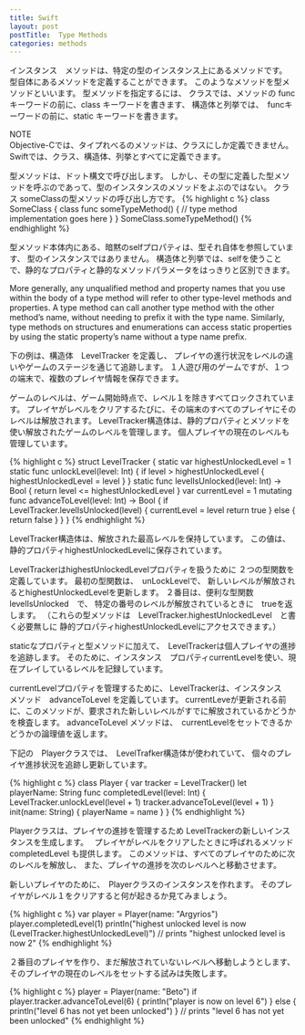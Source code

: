 ```yaml
---
title: Swift
layout: post
postTitle:  Type Methods
categories: methods
---
```


インスタンス　メソッドは、特定の型のインスタンス上にあるメソッドです。
型自体にあるメソッドを定義することができます。
このようなメソッドを型メソッドといいます。
型メソッドを指定するには、
クラスでは、メソッドの funcキーワードの前に、class キーワードを書きます、
構造体と列挙では、　funcキーワードの前に、static キーワードを書きます。

<div class="panel">
    <div class="panel-heading">NOTE</div>
    Objective-Cでは、タイプれべるのメソッドは、クラスにしか定義できません。
    Swiftでは、クラス、構造体、列挙とすべてに定義できます。
</div>

型メソッドは、ドット構文で呼び出します。
しかし、その型に定義した型メソッドを呼ぶのであって、型のインスタンスのメソッドをよぶのではない。
クラス someClassの型メソッドの呼び出し方です。
{% highlight c %}
class SomeClass {
    class func someTypeMethod() {
        // type method implementation goes here
    }
}
SomeClass.someTypeMethod()
{% endhighlight %}

型メソッド本体内にある、暗黙のselfプロパティは、型それ自体を参照しています、
型のインスタンスではありません。
構造体と列挙では、selfを使うことで、静的なプロパティと静的なメソッドパラメータをはっきりと区別できます。


More generally, any unqualified method and property names that you use within the body of a type method will refer to other type-level methods and properties. A type method can call another type method with the other method’s name, without needing to prefix it with the type name. Similarly, type methods on structures and enumerations can access static properties by using the static property’s name without a type name prefix.

下の例は、構造体　LevelTracker を定義し、
プレイヤの進行状況をレベルの違いやゲームのステージを通じて追跡します。
１人遊び用のゲームですが、１つの端末で、複数のプレイヤ情報を保存できます。

ゲームのレベルは、ゲーム開始時点で、レベル１を除きすべてロックされています。
プレイヤがレベルをクリアするたびに、その端末のすべてのプレイヤにそのレベルは解放されます。
LevelTracker構造体は、静的プロパティとメソッドを使い解放されたゲームのレベルを管理します。
個人プレイヤの現在のレベルも管理しています。

{% highlight c %}
struct LevelTracker {
    static var highestUnlockedLevel = 1
    static func unlockLevel(level: Int) {
        if level > highestUnlockedLevel { highestUnlockedLevel = level }
    }
    static func levelIsUnlocked(level: Int) -> Bool {
        return level <= highestUnlockedLevel
    }
    var currentLevel = 1
    mutating func advanceToLevel(level: Int) -> Bool {
        if LevelTracker.levelIsUnlocked(level) {
            currentLevel = level
            return true
        } else {
            return false
        }
    }
}
{% endhighlight %}

LevelTracker構造体は、解放された最高レベルを保持しています。
この値は、静的プロパティhighestUnlockedLevelに保存されています。

LevelTrackerはhighestUnlockedLevelプロパティを扱うために
２つの型関数を定義しています。
最初の型関数は、　unLockLevelで、
新しいレベルが解放されるとhighestUnlockedLevelを更新します。
２番目は、便利な型関数　levelIsUnlocked　で、
特定の番号のレベルが解放されているときに　trueを返します。
（これらの型メソッドは　LevelTracker.highestUnlockedLevel　と書く必要無しに
静的プロパティhighestUnlockedLevelにアクセスできます。）

staticなプロパティと型メソッドに加えて、　LevelTrackerは個人プレイヤの進捗を追跡します。
そのために、インスタンス　プロパティcurrentLevelを使い、現在プレイしているレベルを記録しています。

currentLevelプロパティを管理するために、
LevelTrackerは、インスタンス　メソッド　advanceToLevel を定義しています。
currentLeveが更新される前に、このメソッドが、要求された新しいレベルがすでに解放されているかどうかを検査します。
advanceToLevel メソッドは、　currentLevelをセットできるかどうかの論理値を返します。

下記の　Playerクラスでは、　LevelTrafker構造体が使われていて、
個々のプレイヤ進捗状況を追跡し更新しています。

{% highlight c %}
class Player {
    var tracker = LevelTracker()
    let playerName: String
    func completedLevel(level: Int) {
        LevelTracker.unlockLevel(level + 1)
        tracker.advanceToLevel(level + 1)
    }
    init(name: String) {
        playerName = name
    }
}
{% endhighlight %}

Playerクラスは、プレイヤの進捗を管理するため LevelTrackerの新しいインスタンスを生成します。　
プレイヤがレベルをクリアしたときに呼ばれるメソッド　completedLevel も提供します。
このメソッドは、すべてのプレイヤのために次のレベルを解放し、
また、プレイヤの進捗を次のレベルへと移動させます。

新しいプレイヤのために、　Playerクラスのインスタンスを作れます。
そのプレイヤがレベル１をクリアすると何が起きるか見てみましょう。

{% highlight c %}
var player = Player(name: "Argyrios")
player.completedLevel(1)
println("highest unlocked level is now \(LevelTracker.highestUnlockedLevel)")
// prints "highest unlocked level is now 2"
{% endhighlight %}

２番目のプレイヤを作り、まだ解放されていないレベルへ移動しようとします、
そのプレイヤの現在のレベルをセットする試みは失敗します。

{% highlight c %}
player = Player(name: "Beto")
if player.tracker.advanceToLevel(6) {
    println("player is now on level 6")
} else {
    println("level 6 has not yet been unlocked")
}
// prints "level 6 has not yet been unlocked"
{% endhighlight %}
